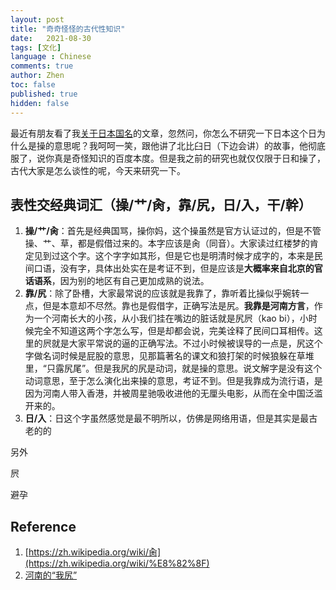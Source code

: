 ```yaml
---
layout: post
title: "奇奇怪怪的古代性知识"
date:   2021-08-30
tags: [文化]
language : Chinese
comments: true
author: Zhen
toc: false
published: true
hidden: false
---
```

最近有朋友看了我[关于日本国名](/你知道日本有几种不同叫法吗)的文章，忽然问，你怎么不研究一下日本这个日为什么是操的意思呢？我呵呵一笑，跟他讲了北比臼日（下边会讲）的故事，他彻底服了，说你真是奇怪知识的百度本度。但是我之前的研究也就仅仅限于日和操了，古代大家是怎么谈性的呢，今天来研究一下。

## 表性交经典词汇（操/艹/肏，靠/尻，日/入，干/幹）

 1. **操/艹/肏**：首先是经典国骂，操你妈，这个操虽然是官方认证过的，但是不管操、艹、草，都是假借过来的。本字应该是肏（同音）。大家读过红楼梦的肯定见到过这个字。这个字字如其形，但是它也是明清时候才成字的，本来是民间口语，没有字，具体出处实在是考证不到，但是应该是**大概率来自北京的官话语系**，因为别的地区有自己更加成熟的说法。
 2. **靠/尻**：除了卧槽，大家最常说的应该就是我靠了，靠听着比操似乎婉转一点，但是本意却不尽然。靠也是假借字，正确写法是尻。**我靠是河南方言**，作为一个河南长大的小孩，从小我们挂在嘴边的脏话就是尻屄（kao bi），小时候完全不知道这两个字怎么写，但是却都会说，完美诠释了民间口耳相传。这里的屄就是大家平常说的逼的正确写法。不过小时候被误导的一点是，尻这个字做名词时候是屁股的意思，见那篇著名的课文和狼打架的时候狼躲在草堆里，“只露尻尾”。但是我尻的尻是动词，就是操的意思。说文解字是没有这个动词意思，至于怎么演化出来操的意思，考证不到。但是我靠成为流行语，是因为河南人带入香港，并被周星驰吸收进他的无厘头电影，从而在全中国泛滥开来的。
 3. **日/入**：日这个字虽然感觉是最不明所以，仿佛是网络用语，但是其实是最古老的的

另外



屄

避孕

## Reference
 1. [https://zh.wikipedia.org/wiki/肏](https://zh.wikipedia.org/wiki/%E8%82%8F)
 2. [河南的“我尻”](https://web.archive.org/web/20141220110226/http://book.sina.com.cn/nzt/ele/city1000/101.shtml)

<!--stackedit_data:
eyJoaXN0b3J5IjpbLTkyODE0MzQ2NCwtNTY3MTIzNDExLC0xND
g5MDk4NjY1XX0=
-->